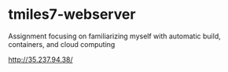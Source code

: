 # tmiles7-webserver

Assignment focusing on familiarizing myself with automatic build, containers, and cloud computing

http://35.237.94.38/
